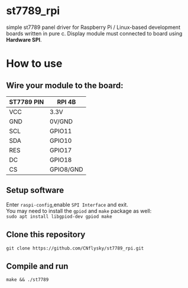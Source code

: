 # st7789_rpi
simple st7789 panel driver for Raspberry Pi / Linux-based development boards written in pure c.
Display module must connected to board using **Hardware SPI**.

# How to use
## Wire your module to the board:  
| ST7789 PIN | RPI 4B |
| - | - |  
| VCC | 3.3V |  
| GND | 0V/GND |  
| SCL | GPIO11 |  
| SDA | GPIO10 |  
| RES | GPIO17 |  
| DC | GPIO18 |  
| CS | GPIO8/GND |

## Setup software
Enter `raspi-config`,enable `SPI Interface` and exit.  
You may need to install the `gpiod` and `make` package as well:  
`sudo apt install libgpiod-dev gpiod make`  
## Clone this repository  
`git clone https://github.com/CNflysky/st7789_rpi.git`  
## Compile and run 
`make && ./st7789`
